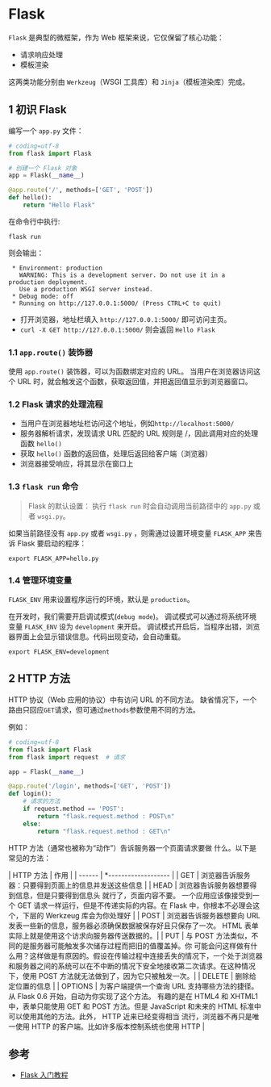 # Flask

`Flask` 是典型的微框架，作为 Web 框架来说，它仅保留了核心功能：

* 请求响应处理
* 模板渲染

这两类功能分别由 `Werkzeug`（WSGI 工具库）和 `Jinja`（模板渲染库）完成。

## 1 初识 Flask

编写一个 `app.py` 文件：

```python
# coding=utf-8
from flask import Flask

# 创建一个 Flask 对象
app = Flask(__name__)

@app.route('/', methods=['GET', 'POST'])
def hello():
    return "Hello Flask"
```

在命令行中执行:

```shell
flask run
```

则会输出：

```shell
 * Environment: production
   WARNING: This is a development server. Do not use it in a production deployment.
   Use a production WSGI server instead.
 * Debug mode: off
 * Running on http://127.0.0.1:5000/ (Press CTRL+C to quit)
```

* 打开浏览器，地址栏填入 `http://127.0.0.1:5000/` 即可访问主页。
* `curl -X GET http://127.0.0.1:5000/` 则会返回 `Hello Flask`

### 1.1 `app.route()` 装饰器

使用 `app.route()` 装饰器，可以为函数绑定对应的 URL。
当用户在浏览器访问这个 URL 时，就会触发这个函数，获取返回值，并把返回值显示到浏览器窗口。

### 1.2 Flask 请求的处理流程

* 当用户在浏览器地址栏访问这个地址，例如`http://localhost:5000/`
* 服务器解析请求，发现请求 URL 匹配的 URL 规则是 /，因此调用对应的处理函数 `hello()`
* 获取 `hello()` 函数的返回值，处理后返回给客户端（浏览器）
* 浏览器接受响应，将其显示在窗口上

### 1.3 `flask run` 命令

> Flask 的默认设置： 执行 `flask run` 时会自动调用当前路径中的 `app.py` 或者 `wsgi.py`。

如果当前路径没有 `app.py` 或者 `wsgi.py` ，则需通过设置环境变量 `FLASK_APP` 来告诉 Flask 要启动的程序：

```shell
export FLASK_APP=hello.py
```

### 1.4 管理环境变量

`FLASK_ENV` 用来设置程序运行的环境，默认是 `production`。

在开发时，我们需要开启调试模式(`debug mode`)。
调试模式可以通过将系统环境变量 `FLASK_ENV` 设为 `development` 来开启。
调试模式开启后，当程序出错，浏览器界面上会显示错误信息。代码出现变动，会自动重载。

```shell
export FLASK_ENV=development
```

## 2 HTTP 方法

HTTP 协议（Web 应用的协议）中有访问 URL 的不同方法。
缺省情况下，一个路由只回应`GET`请求，但可通过`methods`参数使用不同的方法。

例如：

```python
# coding=utf-8
from flask import Flask
from flask import request  # 请求

app = Flask(__name__)

@app.route('/login', methods=['GET', 'POST'])
def login():
    # 请求的方法
    if request.method == 'POST':
        return "flask.request.method : POST\n"
    else:
        return "flask.request.method : GET\n"
```

HTTP 方法（通常也被称为“动作”）告诉服务器一个页面请求要做 什么。以下是常见的方法：

| HTTP 方法  | 作用 |
| *------*  | *------------------- |
| GET  | 浏览器告诉服务器：只要得到页面上的信息并发送这些信息 |
| HEAD | 浏览器告诉服务器想要得到信息，但是只要得到信息头 就行了，页面内容不要。 一个应用应该像接受到一个 GET 请求一样运行，但是不传递实际的内容。在 Flask 中，你根本不必理会这个，下层的 Werkzeug 库会为你处理好 |
| POST | 浏览器告诉服务器想要向 URL 发表一些新的信息，服务器必须确保数据被保存好且只保存了一次。 HTML 表单实际上就是使用这个访求向服务器传送数据的。|
| PUT  | 与 POST 方法类似，不同的是服务器可能触发多次储存过程而把旧的值覆盖掉。你 可能会问这样做有什么用？这样做是有原因的。假设在传输过程中连接丢失的情况下，一个处于浏览器和服务器之间的系统可以在不中断的情况下安全地接收第二次请求。在这种情况下，使用 POST 方法就无法做到了，因为它只被触发一次。|
| DELETE | 删除给定位置的信息 |
| OPTIONS | 为客户端提供一个查询 URL 支持哪些方法的捷径。从 Flask 0.6 开始，自动为你实现了这个方法。 有趣的是在 HTML4 和 XHTML1 中，表单只能使用 GET 和 POST 方法。但是 JavaScript 和未来的 HTML 标准中可以使用其他的方法。此外， HTTP 近来已经变得相当 流行，浏览器不再只是唯一使用 HTTP 的客户端。比如许多版本控制系统也使用 HTTP |

## 参考

* [Flask 入门教程](https://read.helloflask.com/)
